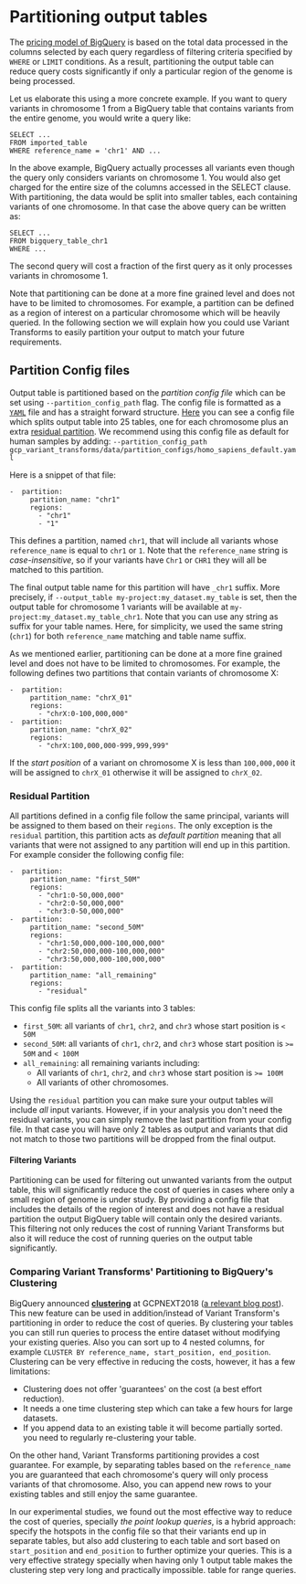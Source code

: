 # Partitioning output tables

The [pricing model of BigQuery](https://cloud.google.com/bigquery/pricing#queries)
is based on the total data processed in the columns selected by each query
regardless of filtering criteria specified by `WHERE` or `LIMIT` conditions.
As a result, partitioning the output table can reduce query costs significantly
if only a particular region of the genome is being processed.

Let us elaborate this using a more concrete example. If you want to query
variants in chromosome 1 from a BigQuery table that contains variants from
the entire genome, you would write a query like:
```
SELECT ...
FROM imported_table
WHERE reference_name = 'chr1' AND ...
```

In the above example, BigQuery actually processes all variants even though the
query only considers variants on chromosome 1. You would also get charged for
the entire size of the columns accessed in the SELECT clause. With partitioning,
the data would be split into smaller tables, each containing variants of one
chromosome. In that case the above query can be written as:
```
SELECT ...
FROM bigquery_table_chr1
WHERE ...
```
The second query will cost a fraction of the first query as it only processes
variants in chromosome 1.

Note that partitioning can be done at a more fine grained level and does not have
to be limited to chromosomes. For example, a partition can be defined as a
region of interest on a particular chromosome which will be heavily queried.
In the following section we will explain how you could use
Variant Transforms to easily partition your output to match your future
requirements.

## Partition Config files

Output table is partitioned based on the *partition config file* which can be
set using `--partition_config_path` flag. The config file is formatted as
a [`YAML`](https://en.wikipedia.org/wiki/YAML) file and has a straight forward
structure. [Here](https://github.com/googlegenomics/gcp-variant-transforms/blob/master/gcp_variant_transforms/data/partition_configs/homo_sapiens_default.yaml)
you can see a config file which splits output table into 25 tables, one for
each chromosome plus an extra [residual partition](#residual-partition). We
recommend using this config file as default for human samples by adding:
`--partition_config_path gcp_variant_transforms/data/partition_configs/homo_sapiens_default.yaml`

Here is a snippet of that file:
```
-  partition:
     partition_name: "chr1"
     regions:
       - "chr1"
       - "1"
```

This defines a partition, named `chr1`, that will include all variants whose
`reference_name` is equal to `chr1` or `1`. Note that the `reference_name`
string is *case-insensitive*, so if your variants have `Chr1` or `CHR1` they
will all be matched to this partition.

The final output table name for this partition will have `_chr1`
suffix. More precisely, if
`--output_table my-project:my_dataset.my_table`
is set, then the output table for chromosome 1
variants will be available at
`my-project:my_dataset.my_table_chr1`. Note that you can use any string as
suffix for your table names. Here, for simplicity, we used the same string
(`chr1`) for both `reference_name` matching and table name suffix.

As we mentioned earlier, partitioning can be done at a more fine grained level and does not have
to be limited to chromosomes. For example, the following defines two
partitions that contain variants of chromosome X:
```
-  partition:
     partition_name: "chrX_01"
     regions:
       - "chrX:0-100,000,000"
-  partition:
     partition_name: "chrX_02"
     regions:
       - "chrX:100,000,000-999,999,999"
```
If the *start position* of a variant on chromosome X is less than `100,000,000`
it will be assigned to `chrX_01` otherwise it will be assigned to `chrX_02`.

### Residual Partition
All partitions defined in a config file follow the same principal, variants will
be assigned to them based on their `regions`. The only exception is the `residual`
partition, this partition acts as *default
partition* meaning that all variants that were not assigned to any partition
will end up in this partition. For example consider the following config file:
```
-  partition:
     partition_name: "first_50M"
     regions:
       - "chr1:0-50,000,000"
       - "chr2:0-50,000,000"
       - "chr3:0-50,000,000"
-  partition:
     partition_name: "second_50M"
     regions:
       - "chr1:50,000,000-100,000,000"
       - "chr2:50,000,000-100,000,000"
       - "chr3:50,000,000-100,000,000"
-  partition:
     partition_name: "all_remaining"
     regions:
       - "residual"
```

This config file splits all the variants into 3 tables:
 * `first_50M`: all variants of `chr1`, `chr2`, and `chr3` whose start position is `< 50M`
 * `second_50M`: all variants of `chr1`, `chr2`, and `chr3` whose start position is `>= 50M` and `< 100M`
 * `all_remaining`: all remaining variants including:
   * All variants of `chr1`, `chr2`, and `chr3` whose start position is `>= 100M`
   * All variants of other chromosomes.

Using the `residual` partition you can make sure your output tables will include
*all* input variants. However, if in your analysis you don't need the residual
variants, you can simply remove the last partition from your config file. In
that case you will have only 2 tables as output and variants that did not match
to those two partitions will be dropped from the final output.

#### Filtering Variants
Partitioning can be used for filtering out unwanted variants from the output
table, this will significantly reduce the cost of queries in cases where only a
small region of genome is under study. By providing a config file that includes
the details of the region of interest and does not have a residual partition
the output BigQuery table will contain only the desired variants. This
filtering not only reduces the cost of running Variant Transforms but also it
will reduce the cost of running queries on the output table significantly.

### Comparing Variant Transforms' Partitioning to BigQuery's Clustering
BigQuery announced **[clustering](https://cloud.google.com/bigquery/docs/clustered-tables)** at GCPNEXT2018 ([a relevant blog post](https://medium.com/@hoffa/bigquery-optimized-cluster-your-tables-65e2f684594b)).
This new feature can be used in addition/instead of Variant Transform's
partitioning in order to reduce the cost of queries. By clustering your tables
you can still run queries to process the entire dataset without modifying your
existing queries. Also you can sort up to 4 nested columns, for example
`CLUSTER BY reference_name, start_position, end_position`. Clustering can be
very effective in reducing the costs, however, it has a few limitations:
 * Clustering does not offer 'guarantees' on the cost (a best effort reduction).
 * It needs a one time clustering step which can take a few hours for large datasets.
 * If you append data to an existing table it will become partially sorted. you need to regularly re-clustering your table.

On the other hand, Variant Transforms partitioning provides a cost guarantee.
For example, by separating tables based on the `reference_name` you are
guaranteed that each chromosome's query will only process variants of that
chromosome. Also, you can append new rows to your existing tables and still
enjoy the same guarantee.

In our experimental studies,  we found out the most effective way to reduce the
cost of queries, specially *the point lookup queries*, is a hybrid approach:
specify the hotspots in the config file so that their variants end up in
separate tables, but also add clustering to each table and sort based on
`start_position` and `end_position` to further optimize your queries. This is
a very effective strategy specially when having only 1 output table makes the
clustering step very long and practically impossible.
table for range queries.
